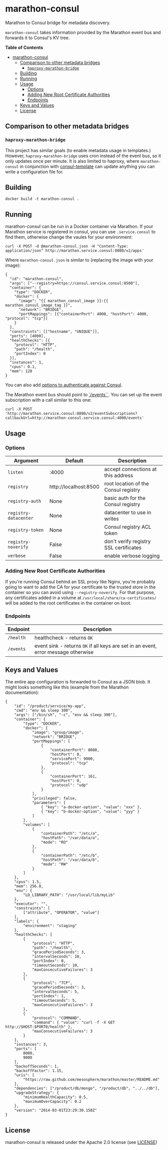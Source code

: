 
# marathon-consul

Marathon to Consul bridge for metadata discovery.

`marathon-consul` takes information provided by the Marathon event bus and
forwards it to Consul's KV tree.

<!-- markdown-toc start - Don't edit this section. Run M-x markdown-toc/generate-toc again -->
**Table of Contents**

- [marathon-consul](#marathon-consul)
    - [Comparison to other metadata bridges](#comparison-to-other-metadata-bridges)
        - [`haproxy-marathon-bridge`](#haproxy-marathon-bridge)
    - [Building](#building)
    - [Running](#running)
    - [Usage](#usage)
        - [Options](#options)
        - [Adding New Root Certificate Authorities](#adding-new-root-certificate-authorities)
        - [Endpoints](#endpoints)
    - [Keys and Values](#keys-and-values)
    - [License](#license)

<!-- markdown-toc end -->

## Comparison to other metadata bridges

### `haproxy-marathon-bridge`

This project has similar goals (to enable metadata usage in templates.) However,
`haproxy-marathon-bridge` uses cron instead of the event bus, so it only updates
once per minute. It is also limited to haproxy, where `marathon-consul` in
conjunction with [consul-template](https://github.com/hashicorp/consul-template)
can update anything you can write a configuration file for.

## Building

```
docker build -t marathon-consul .
```

## Running

marathon-consul can be run in a Docker container via Marathon. If your Marathon
service is registered in consul, you can use `.service.consul` to find them,
otherwise change the vaules for your environment:

```
curl -X POST -d @marathon-consul.json -H "Content-Type: application/json" http://marathon.service.consul:8080/v2/apps'
```

Where `marathon-consul.json` is similar to (replacing the image with your image):

```
{
  "id": "marathon-consul",
  "args": ["--registry=https://consul.service.consul:8500"],
  "container": {
    "type": "DOCKER",
    "docker": {
      "image": "{{ marathon_consul_image }}:{{ marathon_consul_image_tag }}",
      "network": "BRIDGE",
      "portMappings": [{"containerPort": 4000, "hostPort": 4000, "protocol": "tcp"}]
    }
  },
  "constraints": [["hostname", "UNIQUE"]],
  "ports": [4000],
  "healthChecks": [{
    "protocol": "HTTP",
    "path": "/health",
    "portIndex": 0
  }],
  "instances": 1,
  "cpus": 0.1,
  "mem": 128
}
```

You can also add [options to authenticate against Consul](#options).

The Marathon event bus should point to [`/events``](#endpoints). You can
set up the event subscription with a call similar to this one:

```
curl -X POST 'http://marathon.service.consul:8080/v2/eventSubscriptions?callbackUrl=http://marathon-consul.service.consul:4000/events'
```

## Usage

### Options

Argument | Default | Description
---------|---------|------------
`listen` | :4000 | accept connections at this address
`registry` | http://localhost:8500 | root location of the Consul registry
`registry-auth` | None | basic auth for the Consul registry
`registry-datacenter` | None | datacenter to use in writes
`registry-token` | None | Consul registry ACL token
`registry-noverify` | False | don't verify registry SSL certificates
`verbose` | False | enable verbose logging

### Adding New Root Certificate Authorities

If you're running Consul behind an SSL proxy like Nginx, you're probably going
to want to add the CA for your certificate to the trusted store in the container
so you can avoid using `--registry-noverify`. For that purpose, any certificates
added in a volume at `/usr/local/share/ca-certificates/` will be added to the
root certificates in the container on boot.

### Endpoints

Endpoint | Description
---------|------------
`/health` | healthcheck - returns `OK`
`/events` | event sink - returns `OK` if all keys are set in an event, error message otherwise

## Keys and Values

The entire app configuration is forwarded to Consul as a JSON blob. It might
looks something like this (example from the Marathon documentation):

```
{
    "id": "/product/service/my-app",
    "cmd": "env && sleep 300",
    "args": ["/bin/sh", "-c", "env && sleep 300"],
    "container": {
        "type": "DOCKER",
        "docker": {
            "image": "group/image",
            "network": "BRIDGE",
            "portMappings": [
                {
                    "containerPort": 8080,
                    "hostPort": 0,
                    "servicePort": 9000,
                    "protocol": "tcp"
                },
                {
                    "containerPort": 161,
                    "hostPort": 0,
                    "protocol": "udp"
                }
            ],
            "privileged": false,
            "parameters": [
                { "key": "a-docker-option", "value": "xxx" },
                { "key": "b-docker-option", "value": "yyy" }
            ]
        },
        "volumes": [
            {
                "containerPath": "/etc/a",
                "hostPath": "/var/data/a",
                "mode": "RO"
            },
            {
                "containerPath": "/etc/b",
                "hostPath": "/var/data/b",
                "mode": "RW"
            }
        ]
    },
    "cpus": 1.5,
    "mem": 256.0,
    "env": {
        "LD_LIBRARY_PATH": "/usr/local/lib/myLib"
    },
    "executor": "",
    "constraints": [
        ["attribute", "OPERATOR", "value"]
    ],
    "labels": {
        "environment": "staging"
    },
    "healthChecks": [
        {
            "protocol": "HTTP",
            "path": "/health",
            "gracePeriodSeconds": 3,
            "intervalSeconds": 10,
            "portIndex": 0,
            "timeoutSeconds": 10,
            "maxConsecutiveFailures": 3
        },
        {
            "protocol": "TCP",
            "gracePeriodSeconds": 3,
            "intervalSeconds": 5,
            "portIndex": 1,
            "timeoutSeconds": 5,
            "maxConsecutiveFailures": 3
        },
        {
            "protocol": "COMMAND",
            "command": { "value": "curl -f -X GET http://$HOST:$PORT0/health" },
            "maxConsecutiveFailures": 3
        }
    ],
    "instances": 3,
    "ports": [
        8080,
        9000
    ],
    "backoffSeconds": 1,
    "backoffFactor": 1.15,
    "uris": [
        "https://raw.github.com/mesosphere/marathon/master/README.md"
    ],
    "dependencies": ["/product/db/mongo", "/product/db", "../../db"],
    "upgradeStrategy": {
        "minimumHealthCapacity": 0.5,
        "maximumOverCapacity": 0.2
    },
    "version": "2014-03-01T23:29:30.158Z"
}
```

## License

marathon-consul is released under the Apache 2.0 license (see [LICENSE](LICENSE))
